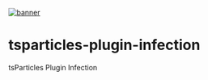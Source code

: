 [![banner](https://particles.js.org/images/banner2.png)](https://particles.js.org)

# tsparticles-plugin-infection

tsParticles Plugin Infection